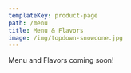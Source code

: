 ```yaml
---
templateKey: product-page
path: /menu
title: Menu & Flavors
image: /img/topdown-snowcone.jpg
---
```

Menu and Flavors coming soon!